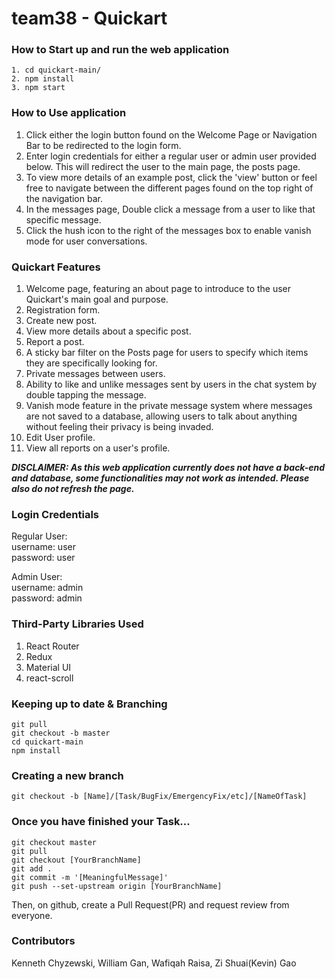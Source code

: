 # team38 - Quickart

### How to Start up and run the web application
```
1. cd quickart-main/ 
2. npm install  
3. npm start 
```

### How to Use application

1. Click either the login button found on the Welcome Page or Navigation Bar to be redirected to the login form.
2. Enter login credentials for either a regular user or admin user provided below. This will redirect the user to the main page, the posts page.
3. To view more details of an example post, click the 'view' button or feel free to navigate between the different pages found on the top right of the navigation bar. 
4. In the messages page, Double click a message from a user to like that specific message.
5. Click the hush icon to the right of the messages box to enable vanish mode for user conversations. 

### Quickart Features
1. Welcome page, featuring an about page to introduce to the user Quickart's main goal and purpose. 
2. Registration form.
3. Create new post. 
4. View more details about a specific post. 
5. Report a post.
6. A sticky bar filter on the Posts page for users to specify which items they are specifically looking for. 
7. Private messages between users.
8. Ability to like and unlike messages sent by users in the chat system by double tapping the message.
9. Vanish mode feature in the private message system where messages are not saved to a database, allowing users to talk about anything without feeling their privacy is being invaded. 
10. Edit User profile.
11. View all reports on a user's profile.

***DISCLAIMER: As this web application currently does not have a back-end and database, some functionalities may not work as intended. Please also do not refresh the page.*** 

### Login Credentials 
Regular User: \
username: user \
password: user 

Admin User: \
username: admin \
password: admin 

### Third-Party Libraries Used
1. React Router
2. Redux 
3. Material UI
4. react-scroll


### Keeping up to date & Branching
```
git pull 
git checkout -b master 
cd quickart-main 
npm install 
```
### Creating a new branch
```
git checkout -b [Name]/[Task/BugFix/EmergencyFix/etc]/[NameOfTask]
```
### Once you have finished your Task...
```
git checkout master 
git pull 
git checkout [YourBranchName] 
git add . 
git commit -m '[MeaningfulMessage]' 
git push --set-upstream origin [YourBranchName]
```
Then, on github, create a Pull Request(PR) and request review from everyone.

### Contributors 
Kenneth Chyzewski, William Gan, Wafiqah Raisa, Zi Shuai(Kevin) Gao
